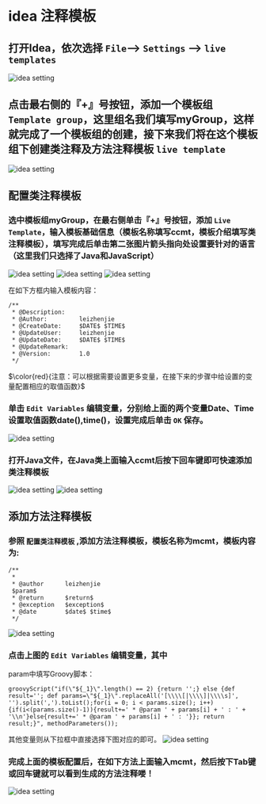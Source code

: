 # idea 注释模板
## 打开Idea，依次选择 `File`--> `Settings` --> `live templates`
![idea setting ](https://raw.githubusercontent.com/lll124/document/master/zh/java/tools/img/04.idea%20%E6%B3%A8%E9%87%8A%E6%A8%A1%E6%9D%BF-01.png)
## 点击最右侧的『+』号按钮，添加一个模板组 `Template group`，这里组名我们填写myGroup，这样就完成了一个模板组的创建，接下来我们将在这个模板组下创建类注释及方法注释模板 `live template`
![idea setting ](https://raw.githubusercontent.com/lll124/document/master/zh/java/tools/img/04.idea%20%E6%B3%A8%E9%87%8A%E6%A8%A1%E6%9D%BF-02.png)



## 配置类注释模板
### 选中模板组myGroup，在最右侧单击『+』号按钮，添加 `Live Template`，输入模板基础信息（模板名称填写ccmt，模板介绍填写类注释模板），填写完成后单击第二张图片箭头指向处设置要针对的语言（这里我们只选择了Java和JavaScript）
![idea setting ](https://raw.githubusercontent.com/lll124/document/master/zh/java/tools/img/04.idea%20%E6%B3%A8%E9%87%8A%E6%A8%A1%E6%9D%BF-03.png)
![idea setting ](https://raw.githubusercontent.com/lll124/document/master/zh/java/tools/img/04.idea%20%E6%B3%A8%E9%87%8A%E6%A8%A1%E6%9D%BF-04.png)
![idea setting ](https://raw.githubusercontent.com/lll124/document/master/zh/java/tools/img/04.idea%20%E6%B3%A8%E9%87%8A%E6%A8%A1%E6%9D%BF-05.png)

在如下方框内输入模板内容：
```
/**
 * @Description:    
 * @Author:         leizhenjie
 * @CreateDate:     $DATE$ $TIME$
 * @UpdateUser:     leizhenjie
 * @UpdateDate:     $DATE$ $TIME$
 * @UpdateRemark:   
 * @Version:        1.0
 */
```
$\color{red}{注意：可以根据需要设置更多变量，在接下来的步骤中给设置的变量配置相应的取值函数}$

### 单击 `Edit Variables` 编辑变量，分别给上面的两个变量Date、Time设置取值函数date(),time()，设置完成后单击 `OK` 保存。
![idea setting ](https://raw.githubusercontent.com/lll124/document/master/zh/java/tools/img/04.idea%20%E6%B3%A8%E9%87%8A%E6%A8%A1%E6%9D%BF-06.png)

### 打开Java文件，在Java类上面输入ccmt后按下回车键即可快速添加类注释模板
![idea setting ](https://raw.githubusercontent.com/lll124/document/master/zh/java/tools/img/04.idea%20%E6%B3%A8%E9%87%8A%E6%A8%A1%E6%9D%BF-07.png)
![idea setting ](https://raw.githubusercontent.com/lll124/document/master/zh/java/tools/img/04.idea%20%E6%B3%A8%E9%87%8A%E6%A8%A1%E6%9D%BF-08.png)

## 添加方法注释模板
### 参照 `配置类注释模板` ,添加方法注释模板，模板名称为mcmt，模板内容为:
```
/**
 * 
 * @author      leizhenjie
 $param$
 * @return      $return$
 * @exception   $exception$
 * @date        $date$ $time$
 */
```
![idea setting ](https://raw.githubusercontent.com/lll124/document/master/zh/java/tools/img/04.idea%20%E6%B3%A8%E9%87%8A%E6%A8%A1%E6%9D%BF-09.png)

### 点击上图的 `Edit Variables` 编辑变量，其中

param中填写Groovy脚本：
```
groovyScript("if(\"${_1}\".length() == 2) {return '';} else {def result=''; def params=\"${_1}\".replaceAll('[\\\\[|\\\\]|\\\\s]', '').split(',').toList();for(i = 0; i < params.size(); i++) {if(i<(params.size()-1)){result+=' * @param ' + params[i] + ' : ' + '\\n'}else{result+=' * @param ' + params[i] + ' : '}}; return result;}", methodParameters());
```
其他变量则从下拉框中直接选择下图对应的即可。
![idea setting ](https://raw.githubusercontent.com/lll124/document/master/zh/java/tools/img/04.idea%20%E6%B3%A8%E9%87%8A%E6%A8%A1%E6%9D%BF-10.png)

### 完成上面的模板配置后，在如下方法上面输入mcmt，然后按下Tab键或回车键就可以看到生成的方法注释喽！
![idea setting ](https://raw.githubusercontent.com/lll124/document/master/zh/java/tools/img/04.idea%20%E6%B3%A8%E9%87%8A%E6%A8%A1%E6%9D%BF-11.png)


